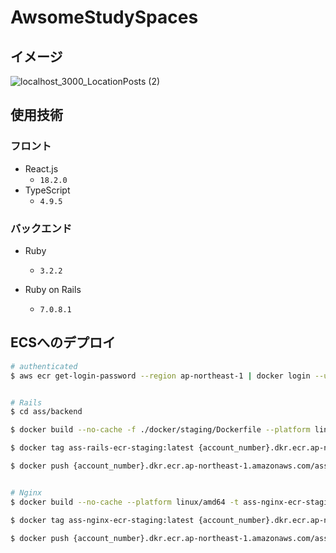 # AwsomeStudySpaces

## イメージ

![localhost_3000_LocationPosts (2)](https://github.com/hrk-sgymm23/AwsomeStudySpaces/assets/78539910/f514c93b-f23d-4a7c-a261-40336de4defa)

## 使用技術

### フロント
- React.js
  - `18.2.0`
- TypeScript
  - `4.9.5`

### バックエンド
- Ruby
  - `3.2.2`

- Ruby on Rails
  - `7.0.8.1`

## ECSへのデプロイ

```bash
# authenticated
$ aws ecr get-login-password --region ap-northeast-1 | docker login --username AWS --password-stdin {account_number}.dkr.ecr.ap-northeast-1.amazonaws.com


# Rails
$ cd ass/backend

$ docker build --no-cache -f ./docker/staging/Dockerfile --platform linux/amd64  -t ass-rails-ecr-staging .

$ docker tag ass-rails-ecr-staging:latest {account_number}.dkr.ecr.ap-northeast-1.amazonaws.com/ass-rails-ecr-staging:stg

$ docker push {account_number}.dkr.ecr.ap-northeast-1.amazonaws.com/ass-rails-ecr-staging:stg


# Nginx
$ docker build --no-cache --platform linux/amd64 -t ass-nginx-ecr-staging .

$ docker tag ass-nginx-ecr-staging:latest {account_number}.dkr.ecr.ap-northeast-1.amazonaws.com/ass-nginx-ecr-staging:stg

$ docker push {account_number}.dkr.ecr.ap-northeast-1.amazonaws.com/ass-nginx-ecr-staging:stg
```